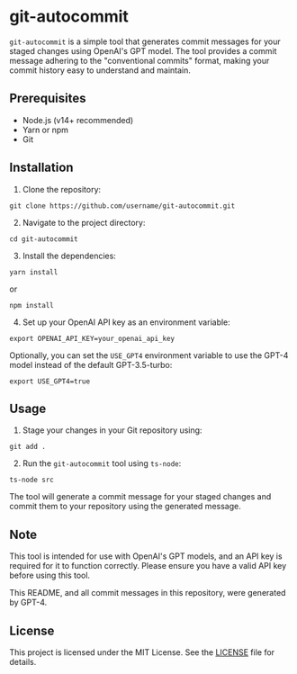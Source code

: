 # git-autocommit

`git-autocommit` is a simple tool that generates commit messages for your staged changes using OpenAI's GPT model. The tool provides a commit message adhering to the "conventional commits" format, making your commit history easy to understand and maintain.

## Prerequisites

- Node.js (v14+ recommended)
- Yarn or npm
- Git

## Installation

1. Clone the repository:

```
git clone https://github.com/username/git-autocommit.git
```

2. Navigate to the project directory:

```
cd git-autocommit
```

3. Install the dependencies:

```
yarn install
```

or

```
npm install
```

4. Set up your OpenAI API key as an environment variable:

```
export OPENAI_API_KEY=your_openai_api_key
```

Optionally, you can set the `USE_GPT4` environment variable to use the GPT-4 model instead of the default GPT-3.5-turbo:

```
export USE_GPT4=true
```

## Usage

1. Stage your changes in your Git repository using:

```
git add .
```

2. Run the `git-autocommit` tool using `ts-node`:

```
ts-node src
```

The tool will generate a commit message for your staged changes and commit them to your repository using the generated message.

## Note

This tool is intended for use with OpenAI's GPT models, and an API key is required for it to function correctly. Please ensure you have a valid API key before using this tool.

This README, and all commit messages in this repository, were generated by GPT-4.

## License

This project is licensed under the MIT License. See the [LICENSE](LICENSE) file for details.
